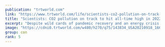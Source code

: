 ```yaml
---
publication: "trtworld.com"
link: "https://www.trtworld.com/life/scientists-co2-pollution-on-track-to-hit-all-time-high-in-2022-62445"
title: "Scientists: CO2 pollution on track to hit all-time high in 2022"
excerpt: "Despite wild cards of pandemic recovery and an energy crisis provoked by conflict in Ukraine, uptick in carbon pollution from burning oil, gas and coal is consistent with underlying trends, data sugge"
image: "https://cdni0.trtworld.com/w480/h270/q75/143834_USA20210918_1668127594087.jpg"
group: con
rank: 5
---
```


